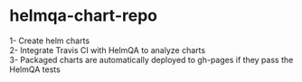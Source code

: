 # helmqa-chart-repo

1- Create helm charts  
2- Integrate Travis CI with HelmQA to analyze charts  
3- Packaged charts are automatically deployed to gh-pages if they pass the HelmQA tests  
